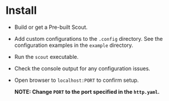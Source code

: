 # Install

* Build or get a Pre-built Scout.
* Add custom configurations to the `.config` directory. See the configuration examples in the `example` directory.
* Run the `scout` executable.
* Check the console output for any configuration issues.
* Open browser to `localhost:PORT` to confirm setup.

  __NOTE: Change `PORT` to the port specified in the `http.yaml`.__

